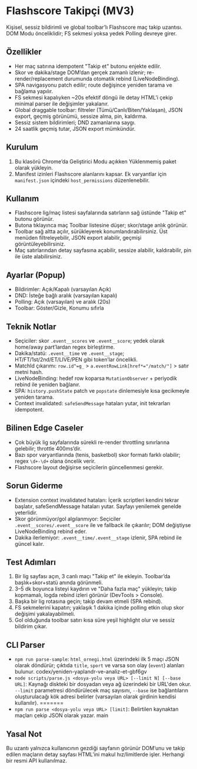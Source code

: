 # Flashscore Takipçi (MV3)

Kişisel, sessiz bildirimli ve global toolbar’lı Flashscore maç takip uzantısı. DOM Modu önceliklidir; FS sekmesi yoksa yedek Polling devreye girer.

## Özellikler
- Her maç satırına idempotent "Takip et" butonu enjekte edilir.
- Skor ve dakika/stage DOM’dan gerçek zamanlı izlenir; re-render/replacement durumunda otomatik rebind (LiveNodeBinding).
- SPA navigasyonu patch edilir; route değişince yeniden tarama ve bağlama yapılır.
- FS sekmesi kapalıyken ~20s efektif döngü ile detay HTML’i çekip minimal parser ile değişimler yakalanır.
- Global draggable toolbar: filtreler (Tümü/Canlı/Biten/Yaklaşan), JSON export, geçmiş görünümü, sessize alma, pin, kaldırma.
- Sessiz sistem bildirimleri; DND zamanlarına saygı.
- 24 saatlik geçmiş tutar, JSON export mümkündür.

## Kurulum
1. Bu klasörü Chrome’da Geliştirici Modu açıkken Yüklenmemiş paket olarak yükleyin.
2. Manifest izinleri Flashscore alanlarını kapsar. Ek varyantlar için `manifest.json` içindeki `host_permissions` düzenlenebilir.

## Kullanım
- Flashscore lig/maç listesi sayfalarında satırların sağ üstünde "Takip et" butonu görünür.
- Butona tıklayınca maç Toolbar listesine düşer; skor/stage anlık görünür.
- Toolbar sağ altta açılır, sürükleyerek konumlandırabilirsiniz. Üst menüden filtreleyebilir, JSON export alabilir, geçmişi görüntüleyebilirsiniz.
- Maç satırlarından detay sayfasına açabilir, sessize alabilir, kaldırabilir, pin ile üste alabilirsiniz.

## Ayarlar (Popup)
- Bildirimler: Açık/Kapalı (varsayılan Açık)
- DND: İsteğe bağlı aralık (varsayılan kapalı)
- Polling: Açık (varsayılan) ve aralık (20s)
- Toolbar: Göster/Gizle, Konumu sıfırla

## Teknik Notlar
- Seçiciler: skor `.event__scores` ve `.event__score`; yedek olarak home/away part’lardan regex birleştirme.
- Dakika/statü: `.event__time` ve `.event__stage`; HT/FT/1st/2nd/ET/LIVE/PEN gibi token’lar öncelikli.
- MatchId çıkarımı: `row.id^=g_` > `a.eventRowLink[href*="/match/"]` > satır metni hash.
- LiveNodeBinding: hedef row koparsa `MutationObserver` + periyodik rebind ile yeniden bağlanır.
- SPA: `history.pushState` patch ve `popstate` dinlemesiyle kısa gecikmeyle yeniden tarama.
- Context invalidated: `safeSendMessage` hataları yutar, init tekrarları idempotent.

## Bilinen Edge Caseler
- Çok büyük lig sayfalarında sürekli re-render throttling sınırlarına gelebilir; throttle 400ms’dir.
- Bazı spor varyantlarında (tenis, basketbol) skor formatı farklı olabilir; regex `\d+-\d+` olana öncelik verir.
- Flashscore layout değişirse seçicilerin güncellenmesi gerekir.

## Sorun Giderme
- Extension context invalidated hataları: İçerik scriptleri kendini tekrar başlatır, safeSendMessage hataları yutar. Sayfayı yenilemek genelde yeterlidir.
- Skor görünmüyor/gol algılanmıyor: Seçiciler `.event__scores/.event__score` ile ve fallback ile çıkarılır; DOM değiştiyse LiveNodeBinding rebind eder.
- Dakika ilerlemiyor: `.event__time/.event__stage` izlenir, SPA rebind ile güncel kalır.

## Test Adımları
1. Bir lig sayfası açın, 3 canlı maçı "Takip et" ile ekleyin. Toolbar’da başlık+skor+statü anında görünmeli.
2. 3–5 dk boyunca listeyi kaydırın ve "Daha fazla maç" yükleyin; takip kopmamalı, logda rebind izleri görünür (DevTools > Console).
3. Başka bir lig rotasına geçin; takip devam etmeli (SPA rebind).
4. FS sekmelerini kapatın; yaklaşık 1 dakika içinde polling etkin olup skor değişimi yakalayabilmeli.
5. Gol olduğunda toolbar satırı kısa süre yeşil highlight olur ve sessiz bildirim çıkar.

## CLI Parser
- `npm run parse-sample`: `html_ornegi.html` üzerindeki ilk 5 maçı JSON olarak döndürür; çıktıda `title`, `sport` ve varsa son olay (`event`) alanları bulunur.
codex/yeniden-yaplandr-ve-analiz-et-gbf6gv
- `node scripts/parse.js <dosya-yolu veya URL> [--limit N] [--base URL]`: Kaynağı diskteki bir dosyadan veya ağ üzerindeki bir URL'den okur. `--limit` parametresi döndürülecek maç sayısını, `--base` ise bağlantıların oluşturulacağı kök adresi belirler (varsayılan olarak girdinin kendisi kullanılır).
=======
- `npm run parse <dosya-yolu veya URL> [limit]`: Belirtilen kaynaktan maçları çekip JSON olarak yazar.
main

## Yasal Not
Bu uzantı yalnızca kullanıcının gezdiği sayfanın görünür DOM’unu ve takip edilen maçların detay sayfası HTML’ini makul hız/limitlerde işler. Herhangi bir resmi API kullanılmaz.

